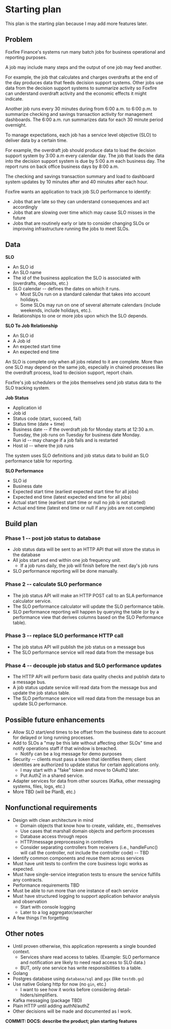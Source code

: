 # Starting plan

This plan is the starting plan because I may add more features later.

## Problem

Foxfire Finance's systems run many batch jobs for business operational and reporting purposes.

A job may include many steps and the output of one job may feed another.

For example, the job that calculates and charges overdrafts at the end of the day produces data that feeds decision support systems. Other jobs use data from the decision support systems to summarize activity so Foxfire can understand overdraft activity and the economic effects it might indicate.

Another job runs every 30 minutes during from 6:00 a.m. to 6:00 p.m. to summarize checking and savings transaction activity for management dashboards. The 6:00 a.m. run summarizes data for each 30 minute period overnight.

To manage expectations, each job has a service level objective (SLO) to deliver data by a certain time.

For example, the overdraft job should produce data to load the decision support system by 3:00 a.m every calendar day. The job that loads the data into the decision support system is due by 5:00 a.m each business day. The report runs on back office business days by 8:00 a.m.

The checking and savings transaction summary and load to dashboard system updates by 10 minutes after and 40 minutes after each hour.

Foxfire wants an application to track job SLO performance to identify:

* Jobs that are late so they can understand consequences and act accordingly
* Jobs that are slowing over time which may cause SLO misses in the future
* Jobs that are routinely early or late to consider changing SLOs or improving infrastructure running the jobs to meet SLOs.

## Data

**SLO**

* An SLO id
* An SLO name
* The id of the business application the SLO is associated with (overdrafts, deposits, etc.)
* SLO calendar -- defines the dates on which it runs.
  * Most SLOs run on a standard calendar that takes into account holidays.
  * Some SLOs may run on one of several alternate calendars (include weekends, include holidays, etc.).
* Relationships to one or more jobs upon which the SLO depends.

**SLO To Job Relationship**

* An SLO id
* A Job id
* An expected start time
* An expected end time

An SLO is complete only when all jobs related to it are complete. More than one SLO may depend on the same job, especially in chained processes like the overdraft process, load to decision support, report chain.

Foxfire's job schedulers or the jobs themselves send job status data to the SLO tracking system.

**Job Status**

* Application id
* Job id
* Status code (start, succeed, fail)
* Status time (date + time)
* Business date -- if the overdraft job for Monday starts at 12:30 a.m. Tuesday, the job runs on Tuesday for business date Monday.
* Run id -- may change if a job fails and is restarted
* Host id -- where the job runs

The system uses SLO definitions and job status data to build an SLO performance table for reporting.

**SLO Performance**

* SLO id
* Business date
* Expected start time (earliest expected start time for all jobs)
* Expected end time (latest expected end time for all jobs)
* Actual start time (earliest start time or null no job is not started)
* Actual end time (latest end time or null if any jobs are not complete)

## Build plan

### Phase 1 -- post job status to database

* Job status data will be sent to an HTTP API that will store the status in the database
* All jobs start and end within one job frequency unit.
  * If a job runs daily, the job will finish before the next day's job runs
* SLO performance reporting will be done manually.

### Phase 2 -- calculate SLO performance

* The job status API will make an HTTP POST call to an SLA performance calculator service.
* The SLO performance calculator will update the SLO performance table.
* SLO performance reporting will happen by querying the table (or by a performance view that derives columns based on the SLO Performance table).

### Phase 3 -- replace SLO performance HTTP call

* The job status API will publish the job status on a message bus
* The SLO performance service will read data from the message bus

### Phase 4 -- decouple job status and SLO performance updates

* The HTTP API will perform basic data quality checks and publish data to a message bus.
* A job status update service will read data from the message bus and update the job status table.
* The SLO performance service will read data from the message bus an update SLO performance.

## Possible future enhancements

* Allow SLO start/end times to be offset from the business date to account for delayed or long running processes.
* Add to SLOs a "may be this late without affecting other SLOs" time and notify operations staff if that window is breached.
  * Notify can be a log message for demo purposes
* Security -- clients must pass a token that identifies them; client identities are authorized to update status for certain applications only.
  * I may start with a "fake" token and move to OAuth2 later.
  * Put AuthZ in a shared service.
* Adapter services for data from other sources (Kafka, other messaging systems, files, logs, etc.)
* More TBD (will be PlanB, etc.)

## Nonfunctional requirements

* Design with clean architecture in mind
  * Domain objects that know how to create, validate, etc., themselves
  * Use cases that marshall domain objects and perform processes
  * Database access through repos
  * HTTP/message preprocessing in controllers
  * Consider separating controllers from receivers (i.e., handleFunc() will call the controller, not include the controller code) -- TBD
* Identify common components and reuse them across services
* Must have unit tests to confirm the core business logic works as expected.
* Must have single-service integration tests to ensure the service fulfills any contracts.
* Performance requirements TBD
* Must be able to run more than one instance of each service
* Must have structured logging to support application behavior analysis and observation
  * Start with console logging
  * Later to a log aggregator/searcher
* A few things I'm forgetting

## Other notes

* Until proven otherwise, this application represents a single bounded context.
  * Services share read access to tables. (Example: SLO performance and notification are likely to need read access to SLO data.)
  * BUT, only one service has write responsibilities to a table.
* Golang
* Postgres database using `database/sql` and `pgx` (like `testdb.go`)
* Use native Golang http for now (no `gin`, etc.)
  * I want to see how it works before considering detail-hiders/simplifiers.
* Kafka messaging (package TBD)
* Plain HTTP until adding authN/authZ
* Other decisions will be made and documented as I work.

**COMMIT: DOCS: describe the product; plan starting features**
